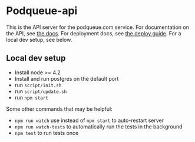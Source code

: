 Podqueue-api
============

This is the API server for the podqueue.com service. For documentation on the API, see [the docs](doc/api.md). For deployment docs, see [the deploy guide](doc/deploy.md). For a local dev setup, see below.

## Local dev setup

* Install node >= 4.2
* Install and run postgres on the default port
* run `script/init.sh`
* run `script/update.sh`
* run `npm start`

Some other commands that may be helpful:

* `npm run watch` use instead of `npm start` to auto-restart server
* `npm run watch-tests` to automatically run the tests in the background
* `npm test` to run tests once

